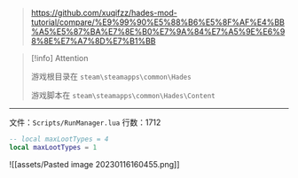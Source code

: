 
> https://github.com/xuqifzz/hades-mod-tutorial/compare/%E9%99%90%E5%88%B6%E5%8F%AF%E4%BB%A5%E5%87%BA%E7%8E%B0%E7%9A%84%E7%A5%9E%E6%98%8E%E7%A7%8D%E7%B1%BB

> [!info] Attention
> 
> 游戏根目录在 `steam\steamapps\common\Hades`
> 
> 游戏脚本在 `steam\steamapps\common\Hades\Content`

---

文件：`Scripts/RunManager.lua`
行数：1712

```lua
-- local maxLootTypes = 4
local maxLootTypes = 1
```

![[assets/Pasted image 20230116160455.png]]